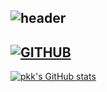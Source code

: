 ![header](https://capsule-render.vercel.app/api?type=waving&color=timeGradient&text=Welcome%20to%20pkk's%20GitHub%20👋&animation=twinkling&fontSize=35&fontAlignY=40&fontAlign=70&height=250)
---
[![GITHUB](https://hits.seeyoufarm.com/api/count/incr/badge.svg?url=https%3A%2F%2Fgithub.com%2Fheesun7290&count_bg=%23F29494&title_bg=%232F2E2E&icon=github.svg&icon_color=%23FFFFFF&title=GITHUB&edge_flat=false)](https://github.com/jiholee0)
---
[![pkk's GitHub stats](https://github-readme-stats.vercel.app/api?username=heesun729&include_all_commits=true&theme=nord&hide_border=true&count_private=true)](https://github.com/jheesun729/github-readme-stats)
